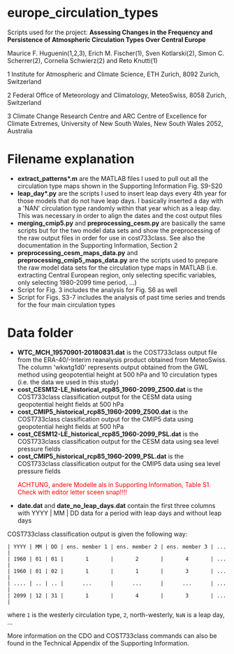 # europe_circulation_types
Scripts used for the project: __Assessing Changes in the Frequency and Persistence of Atmospheric Circulation Types Over Central Europe__

Maurice F. Huguenin(1,2,3), Erich M. Fischer(1), Sven Kotlarski(2), Simon C. Scherrer(2), Cornelia Schwierz(2) and Reto Knutti(1)


1 Institute for Atmospheric and Climate Science, ETH Zurich, 8092 Zurich, Switzerland
 
2 Federal Office of Meteorology and Climatology, MeteoSwiss, 8058 Zurich, Switzerland

3 Climate Change Research Centre and ARC Centre of Excellence for Climate Extremes, University of New South Wales, New South Wales 2052, Australia 

# Filename explanation

- __extract_patterns*.m__ are the MATLAB files I used to pull out all the circulation type maps shown in the Supporting Information Fig. S9-S20
- __leap_day*.py__ are the scripts I used to insert leap days every 4th year for those models that do not have leap days. I basically inserted a day with a 'NAN' circulation type randomly within that year which as a leap day. This was necessary in order to align the dates and the cost output files
- __merging_cmip5.py__ and __preprocessing_cesm.py__ are basically the same scripts but for the two model data sets and show the preprocessing of the raw output files in order for use in cost733class. See also the documentation in the Supporting Information, Section 2
- __preprocessing_cesm_maps_data.py__ and __preprocessing_cmip5_maps_data.py__ are the scripts used to prepare the raw model data sets for the circulation type maps in MATLAB (i.e. extracting Central European region, only selecting specific variables, only selecting 1980-2099 time period, ...)
- Script for Fig. 3 includes the analysis for Fig. S6 as well
- Script for Figs. S3-7 includes the analysis of past time series and trends for the four main circulation types

# Data folder

- __WTC_MCH_19570901-20180831.dat__ is the COST733class output file from the ERA-40/-Interim reanalysis product obtained from MeteoSwiss. The column 'wkwtg1d0' represents output obtained from the GWL method using geopotential height at 500 hPa and 10 circulation types (i.e. the data we used in this study)
- __cost_CESM12-LE_historical_rcp85_1960-2099_Z500.dat__ is the COST733class classification output for the CESM data using geopotential height fields at 500 hPa
- __cost_CMIP5_historical_rcp85_1960-2099_Z500.dat__ is the COST733class classification output for the CMIP5 data using geopotential height fields at 500 hPa
- __cost_CESM12-LE_historical_rcp85_1960-2099_PSL.dat__ is the COST733class classification output for the CESM data using sea level pressure fields
- __cost_CMIP5_historical_rcp85_1960-2099_PSL.dat__ is the COST733class classification output for the CMIP5 data using sea level pressure fields <p style="color:red">ACHTUNG, andere Modelle als in Supporting Information, Table S1. Check with editor letter sceen snap!!!!</p>
- __date.dat__ and __date_no_leap_days.dat__ contain the first three columns with YYYY | MM | DD data for a period with leap days and without leap days

COST733class classification output is given the following way:

```
| YYYY | MM | DD | ens. member 1 | ens. member 2 | ens. member 3 | ... |
| 1960 | 01 | 01 |       1       |       2       |       4       | ... |
| 1960 | 01 | 02 |       1       |       1       |       3       | ... |
| .... | .. | .. |      ...      |      ...      |      ...      | ... |
| 2099 | 12 | 31 |       1       |       4       |       3       | ... |

```
where `1` is the westerly circulation type, `2`, north-westerly, `NaN` is a leap day, ...  

More information on the CDO and COST733class commands can also be found in the Technical Appendix of the Supporting Information.